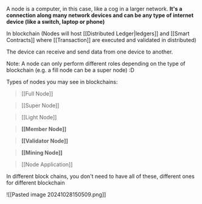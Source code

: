 A node is a computer, in this case, like a cog in a larger network. **It's a connection along many network devices and can be any type of internet device (like a switch, laptop or phone)**

In blockchain (Nodes will host [[Distributed Ledger|ledgers]] and [[Smart Contracts]] where [[Transaction]] are executed and validated in distributed)

The device can receive and send data from one device to another.

Note: A node can only perform different roles depending on the type of blockchain (e.g. a fill node can be a super node) :D 

Types of nodes you may see in blockchains:

>[[Full Node]]

>[[Super Node]]

>[[Light Node]]

>**[[Member Node]]**

>**[[Validator Node]]**

>**[[Mining Node]]**

>[[Node Application]]

In different block chains, you don't need to have all of these, different ones for different blockchain



![[Pasted image 20241028150509.png]]